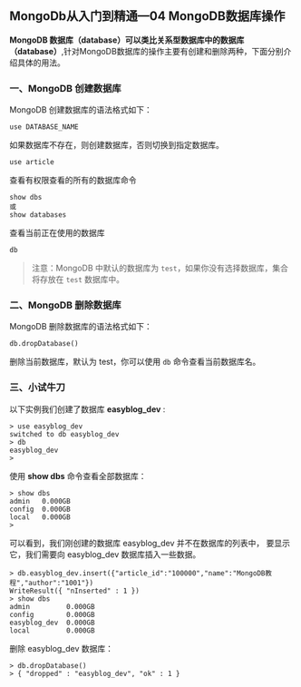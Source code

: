 ## MongoDb从入门到精通—04 MongoDB数据库操作

**MongoDB 数据库（database）可以类比关系型数据库中的数据库（database）**,针对MongoDB数据库的操作主要有创建和删除两种，下面分别介绍具体的用法。



### 一、MongoDB 创建数据库

MongoDB 创建数据库的语法格式如下：

```shell
use DATABASE_NAME
```

如果数据库不存在，则创建数据库，否则切换到指定数据库。

```shell
use article
```

查看有权限查看的所有的数据库命令 

```shell
show dbs
或
show databases
```

查看当前正在使用的数据库

```shell
db
```

> 注意：MongoDB 中默认的数据库为 `test`，如果你没有选择数据库，集合将存放在 `test` 数据库中。



### 二、MongoDB 删除数据库

MongoDB 删除数据库的语法格式如下：

```shell
db.dropDatabase()
```

删除当前数据库，默认为 test，你可以使用 `db` 命令查看当前数据库名。





### 三、小试牛刀

以下实例我们创建了数据库 **easyblog_dev** :

```shell
> use easyblog_dev
switched to db easyblog_dev
> db
easyblog_dev
> 
```

使用 **show dbs** 命令查看全部数据库：

```
> show dbs
admin   0.000GB
config  0.000GB
local   0.000GB
> 
```

可以看到，我们刚创建的数据库 easyblog_dev 并不在数据库的列表中， 要显示它，我们需要向 easyblog_dev 数据库插入一些数据。

```
> db.easyblog_dev.insert({"article_id":"100000","name":"MongoDB教程","author":"1001"})
WriteResult({ "nInserted" : 1 })
> show dbs
admin         0.000GB
config        0.000GB
easyblog_dev  0.000GB
local         0.000GB
```

删除 easyblog_dev 数据库：

```shell
> db.dropDatabase()
> { "dropped" : "easyblog_dev", "ok" : 1 }

```

